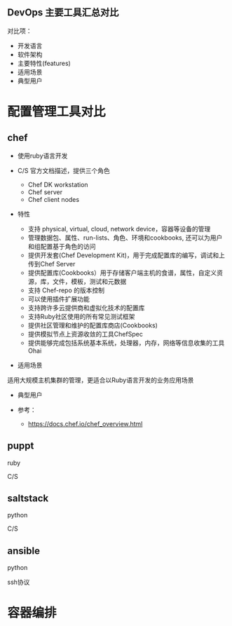 ## DevOps 主要工具汇总对比
对比项：

* 开发语言
* 软件架构
* 主要特性(features)
* 适用场景
* 典型用户


# 配置管理工具对比

## chef          

* 使用ruby语言开发        

* C/S 官方文档描述，提供三个角色
  * Chef DK workstation 
  * Chef server
  * Chef client nodes 

* 特性
  * 支持 physical, virtual, cloud, network device，容器等设备的管理
  * 管理数据包、属性、run-lists、角色、环境和cookbooks, 还可以为用户和组配置基于角色的访问
  * 提供开发套(Chef Development Kit)，用于完成配置库的编写，调试和上传到Chef Server
  * 提供配置库(Cookbooks）用于存储客户端主机的食谱，属性，自定义资源，库，文件，模板，测试和元数据
  * 支持 Chef-repo 的版本控制
  * 可以使用插件扩展功能
  * 支持跨许多云提供商和虚拟化技术的配置库
  * 支持Ruby社区使用的所有常见测试框架
  * 提供社区管理和维护的配置库商店(Cookbooks)
  * 提供模拟节点上资源收敛的工具ChefSpec
  * 提供能够完成包括系统基本系统，处理器，内存，网络等信息收集的工具Ohai
  
* 适用场景

适用大规模主机集群的管理，更适合以Ruby语言开发的业务应用场景

* 典型用户

* 参考：
  * https://docs.chef.io/chef_overview.html 

## puppt         

ruby        

C/S


## saltstack     

python      

C/S                                       

## ansible       

python      

ssh协议 



# 容器编排

 

